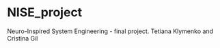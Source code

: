 # NISE_project
Neuro-Inspired System Engineering - final project. Tetiana Klymenko and Cristina Gil
